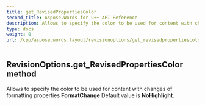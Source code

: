```yaml
---
title: get_RevisedPropertiesColor
second_title: Aspose.Words for C++ API Reference
description: Allows to specify the color to be used for content with changes of formatting properties FormatChange Default value is NoHighlight. 
type: docs
weight: 0
url: /cpp/aspose.words.layout/revisionoptions/get_revisedpropertiescolor/
---
```

## RevisionOptions.get_RevisedPropertiesColor method


Allows to specify the color to be used for content with changes of formatting properties **FormatChange** Default value is **NoHighlight**.

